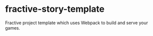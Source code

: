 # fractive-story-template
Fractive project template which uses Webpack to build and serve your games.
